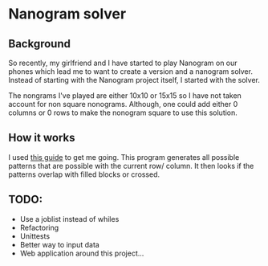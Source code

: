 # Nanogram solver
## Background

So recently, my girlfriend and I have started to play Nanogram on our phones which lead me to want to create a version and a nanogram solver. Instead of starting with the Nanogram project itself, I started with the solver. 

The nongrams I've played are either 10x10 or 15x15 so I have not taken account for non square nonograms. Although, one could add either 0 columns or 0 rows to make the nonogram square to use this solution.

## How it works
I used [this guide](https://coolbutuseless.github.io/2018/09/28/writing-a-nonogram-solver-in-r) to get me going. This program generates all possible patterns that are possible with the current row/ column. It then looks if the patterns overlap with filled blocks or crossed. 


## TODO:
* Use a joblist instead of whiles
* Refactoring
* Unittests
* Better way to input data
* Web application around this project...